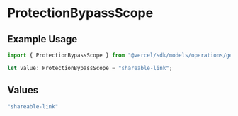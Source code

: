 # ProtectionBypassScope

## Example Usage

```typescript
import { ProtectionBypassScope } from "@vercel/sdk/models/operations/getalias.js";

let value: ProtectionBypassScope = "shareable-link";
```

## Values

```typescript
"shareable-link"
```